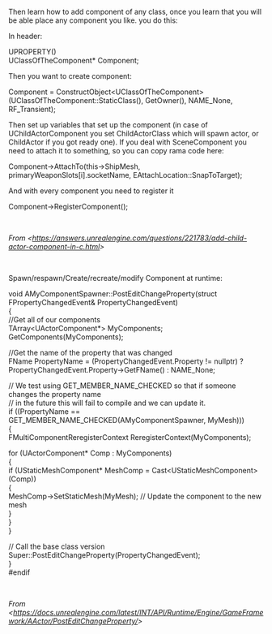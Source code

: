 Then learn how to add component of any class, once you learn that you will be able place any component you like. you do this:

In header:

UPROPERTY()  
UClassOfTheComponent\* Component;

Then you want to create component:

Component = ConstructObject&lt;UClassOfTheComponent&gt;(UClassOfTheComponent::StaticClass(), GetOwner(), NAME\_None, RF\_Transient);

Then set up variables that set up the component (in case of UChildActorComponent you set ChildActorClass which will spawn actor, or ChildActor if you got ready one). If you deal with SceneComponent you need to attach it to something, so you can copy rama code here:

Component-&gt;AttachTo(this-&gt;ShipMesh, primaryWeaponSlots\[i\].socketName, EAttachLocation::SnapToTarget);

And with every component you need to register it

Component-&gt;RegisterComponent();

 

*From &lt;<https://answers.unrealengine.com/questions/221783/add-child-actor-component-in-c.html>&gt;*

 

Spawn/respawn/Create/recreate/modify Component at runtime:

void AMyComponentSpawner::PostEditChangeProperty(struct FPropertyChangedEvent& PropertyChangedEvent)  
{  
//Get all of our components  
TArray&lt;UActorComponent\*&gt; MyComponents;  
GetComponents(MyComponents);

//Get the name of the property that was changed  
FName PropertyName = (PropertyChangedEvent.Property != nullptr) ? PropertyChangedEvent.Property-&gt;GetFName() : NAME\_None;

// We test using GET\_MEMBER\_NAME\_CHECKED so that if someone changes the property name  
// in the future this will fail to compile and we can update it.  
if ((PropertyName == GET\_MEMBER\_NAME\_CHECKED(AMyComponentSpawner, MyMesh)))  
{  
FMultiComponentReregisterContext ReregisterContext(MyComponents);

for (UActorComponent\* Comp : MyComponents)  
{  
if (UStaticMeshComponent\* MeshComp = Cast&lt;UStaticMeshComponent&gt;(Comp))  
{  
MeshComp-&gt;SetStaticMesh(MyMesh); // Update the component to the new mesh  
}  
}  
}

// Call the base class version  
Super::PostEditChangeProperty(PropertyChangedEvent);  
}  
\#endif

 

*From &lt;<https://docs.unrealengine.com/latest/INT/API/Runtime/Engine/GameFramework/AActor/PostEditChangeProperty/>&gt;*
